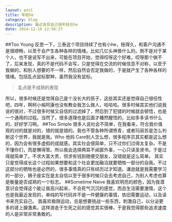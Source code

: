 ```yaml
---
layout: post
title: 年轻he
category: blog
description: 最近发现自己很年轻也he
date: 2014-12-16 22:56:27
---
```

##Too Young
反思一下，三泰这个项目持续了也有小he，拖得久，和客户沟通不是很顺畅，以至于会产生各种各样的情绪，比如几亿头神兽什么的。倒不是对于某个人，也不是说写不出来，可能在项目开始，觉得哎呀这个好难，哎呀那个做不了，后来发现，真的不是代码不会写，只是觉得在交流的时候信息不对称，以至于我做的，和别人想要的不一样，然后自然会否定我做的，于是就产生了各种各样的情绪。包括乱点鼠标那种，虽然我没有鼠标。

> 乱点是不成熟的表现

所以，很多时候还是觉得自己是个没长大的孩子，这些其实还是觉得自己很任性吧，四年，啊柯小榕阿康也没有教会我怎么做人，哈哈哈。很多时候其实他们说我说的很对，不过很多时候又自信的过滤掉了，然后到了犯错的时候就会顿悟，也是一个通用的过程。当然了，很多道理也是后面才幡然醒悟的，比如多多读书什么的，好好学习啊。
##Too Simple
很多人说社会不简单，在我看来，符合我价值观的对的就是对的，错的就是错的。我也不管各种所谓愤青，或者玛丽苏是怎么判断这个世界，我就是我。Who 他妈 Care别人怎么想，很多程序员其实都是这么想的，因为会有很多虚假的成就感。其实社会很简单，只不过你们过得太复杂。不是不懂你们，而是懒得管。所以我会选择两耳不闻窗外事，一心只读圣贤书。于是过得就简单了。不求大富大贵，但求有钱到随便交朋友，没错就是这么简单。
其实只是觉得成长这个过程如果想要和这个社会更加融洽就要牺牲一部分的自我。不过这部分的牺牲也是必然的，很多事情真的只有经历过才知道。谦逊就是我需要学习的一部分，狮子座实在是太自信以至于很多时候只会去考虑自己，为别人考虑也算是衡量是否成熟的一个标志。
##Sometime Naive
我喜欢明亮的颜色，因为我潜意识会觉得这个能让我高兴起来，不会死气沉沉的感觉，而且生活需要激情，这个也是我最近发现的，单纯的写代码并不是一件健康的事情，依旧需要运动，以及读书来充实自己。
我喜欢极限运动，总是想要挑战一些东西，刺激自己，以分泌更多的肾上腺激素。这样游走于生死之前的感觉其实很棒，于是我觉得那些追求速度的人是非常非常勇敢的。
